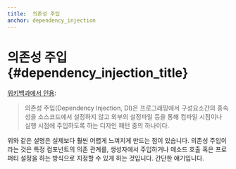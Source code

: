 ```yaml
---
title:  의존성 주입
anchor: dependency_injection
---
```


# 의존성 주입 {#dependency_injection_title}

[위키백과에서 인용](https://ko.wikipedia.org/wiki/%EC%9D%98%EC%A1%B4%EC%84%B1_%EC%A3%BC%EC%9E%85):

> 의존성 주입(Dependency Injection, DI)은 프로그래밍에서 구성요소간의 종속성을 소스코드에서 설정하지 않고 외부의
> 설정파일 등을 통해 컴파일 시점이나 실행 시점에 주입하도록 하는 디자인 패턴 중의 하나이다.

위와 같은 설명은 실제보다 훨씬 어렵게 느껴지게 만드는 점이 있습니다. 의존성 주입이라는 것은 특정 컴포넌트의 의존
관계를, 생성자에서 주입하거나 메소드 호출 혹은 프로퍼티 설정을 하는 방식으로 지정할 수 있게 하는 것입니다. 간단한
얘기입니다.
